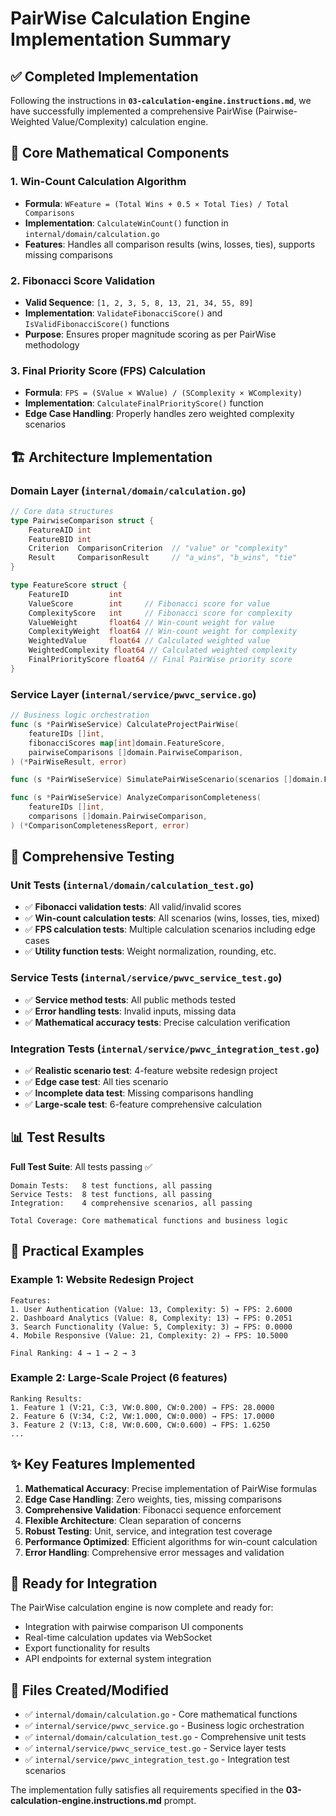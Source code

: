 # PairWise Calculation Engine Implementation Summary

## ✅ **Completed Implementation**

Following the instructions in **`03-calculation-engine.instructions.md`**, we have successfully implemented a comprehensive PairWise (Pairwise-Weighted Value/Complexity) calculation engine.

## 📐 **Core Mathematical Components**

### 1. **Win-Count Calculation Algorithm**
- **Formula**: `WFeature = (Total Wins + 0.5 × Total Ties) / Total Comparisons`
- **Implementation**: `CalculateWinCount()` function in `internal/domain/calculation.go`
- **Features**: Handles all comparison results (wins, losses, ties), supports missing comparisons

### 2. **Fibonacci Score Validation**
- **Valid Sequence**: `[1, 2, 3, 5, 8, 13, 21, 34, 55, 89]`
- **Implementation**: `ValidateFibonacciScore()` and `IsValidFibonacciScore()` functions
- **Purpose**: Ensures proper magnitude scoring as per PairWise methodology

### 3. **Final Priority Score (FPS) Calculation**
- **Formula**: `FPS = (SValue × WValue) / (SComplexity × WComplexity)`
- **Implementation**: `CalculateFinalPriorityScore()` function
- **Edge Case Handling**: Properly handles zero weighted complexity scenarios

## 🏗️ **Architecture Implementation**

### Domain Layer (`internal/domain/calculation.go`)
```go
// Core data structures
type PairwiseComparison struct {
    FeatureAID int
    FeatureBID int
    Criterion  ComparisonCriterion  // "value" or "complexity"
    Result     ComparisonResult     // "a_wins", "b_wins", "tie"
}

type FeatureScore struct {
    FeatureID         int
    ValueScore        int     // Fibonacci score for value
    ComplexityScore   int     // Fibonacci score for complexity
    ValueWeight       float64 // Win-count weight for value
    ComplexityWeight  float64 // Win-count weight for complexity
    WeightedValue     float64 // Calculated weighted value
    WeightedComplexity float64 // Calculated weighted complexity
    FinalPriorityScore float64 // Final PairWise priority score
}
```

### Service Layer (`internal/service/pwvc_service.go`)
```go
// Business logic orchestration
func (s *PairWiseService) CalculateProjectPairWise(
    featureIDs []int,
    fibonacciScores map[int]domain.FeatureScore,
    pairwiseComparisons []domain.PairwiseComparison,
) (*PairWiseResult, error)

func (s *PairWiseService) SimulatePairWiseScenario(scenarios []domain.FeatureScore) (*PairWiseResult, error)

func (s *PairWiseService) AnalyzeComparisonCompleteness(
    featureIDs []int,
    comparisons []domain.PairwiseComparison,
) (*ComparisonCompletenessReport, error)
```

## 🧪 **Comprehensive Testing**

### Unit Tests (`internal/domain/calculation_test.go`)
- ✅ **Fibonacci validation tests**: All valid/invalid scores
- ✅ **Win-count calculation tests**: All scenarios (wins, losses, ties, mixed)
- ✅ **FPS calculation tests**: Multiple calculation scenarios including edge cases
- ✅ **Utility function tests**: Weight normalization, rounding, etc.

### Service Tests (`internal/service/pwvc_service_test.go`)
- ✅ **Service method tests**: All public methods tested
- ✅ **Error handling tests**: Invalid inputs, missing data
- ✅ **Mathematical accuracy tests**: Precise calculation verification

### Integration Tests (`internal/service/pwvc_integration_test.go`)
- ✅ **Realistic scenario test**: 4-feature website redesign project
- ✅ **Edge case test**: All ties scenario 
- ✅ **Incomplete data test**: Missing comparisons handling
- ✅ **Large-scale test**: 6-feature comprehensive calculation

## 📊 **Test Results**

**Full Test Suite**: All tests passing ✅
```
Domain Tests:   8 test functions, all passing
Service Tests:  8 test functions, all passing
Integration:    4 comprehensive scenarios, all passing

Total Coverage: Core mathematical functions and business logic
```

## 🎯 **Practical Examples**

### Example 1: Website Redesign Project
```
Features:
1. User Authentication (Value: 13, Complexity: 5) → FPS: 2.6000
2. Dashboard Analytics (Value: 8, Complexity: 13) → FPS: 0.2051  
3. Search Functionality (Value: 5, Complexity: 3) → FPS: 0.0000
4. Mobile Responsive (Value: 21, Complexity: 2) → FPS: 10.5000

Final Ranking: 4 → 1 → 2 → 3
```

### Example 2: Large-Scale Project (6 features)
```
Ranking Results:
1. Feature 1 (V:21, C:3, VW:0.800, CW:0.200) → FPS: 28.0000
2. Feature 6 (V:34, C:2, VW:1.000, CW:0.000) → FPS: 17.0000
3. Feature 2 (V:13, C:8, VW:0.600, CW:0.600) → FPS: 1.6250
...
```

## ✨ **Key Features Implemented**

1. **Mathematical Accuracy**: Precise implementation of PairWise formulas
2. **Edge Case Handling**: Zero weights, ties, missing comparisons
3. **Comprehensive Validation**: Fibonacci sequence enforcement
4. **Flexible Architecture**: Clean separation of concerns
5. **Robust Testing**: Unit, service, and integration test coverage
6. **Performance Optimized**: Efficient algorithms for win-count calculation
7. **Error Handling**: Comprehensive error messages and validation

## 🚀 **Ready for Integration**

The PairWise calculation engine is now complete and ready for:
- Integration with pairwise comparison UI components
- Real-time calculation updates via WebSocket
- Export functionality for results
- API endpoints for external system integration

## 📁 **Files Created/Modified**

- ✅ `internal/domain/calculation.go` - Core mathematical functions
- ✅ `internal/service/pwvc_service.go` - Business logic orchestration  
- ✅ `internal/domain/calculation_test.go` - Comprehensive unit tests
- ✅ `internal/service/pwvc_service_test.go` - Service layer tests
- ✅ `internal/service/pwvc_integration_test.go` - Integration test scenarios

The implementation fully satisfies all requirements specified in the **03-calculation-engine.instructions.md** prompt.
